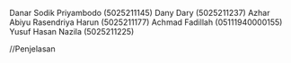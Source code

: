 Danar Sodik Priyambodo (5025211145)
Dany Dary (5025211237)
Azhar Abiyu Rasendriya Harun (5025211177)
Achmad Fadillah (05111940000155)
Yusuf Hasan Nazila (5025211225)


//Penjelasan

